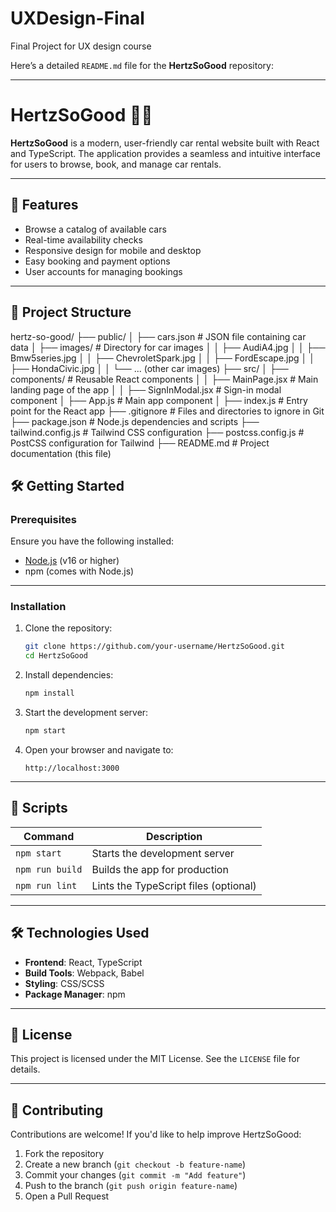 # UXDesign-Final
Final Project for UX design course

Here’s a detailed `README.md` file for the **HertzSoGood** repository:

---

# HertzSoGood 🚗✨  
**HertzSoGood** is a modern, user-friendly car rental website built with React and TypeScript. The application provides a seamless and intuitive interface for users to browse, book, and manage car rentals.  

---

## 🚀 Features  
- Browse a catalog of available cars  
- Real-time availability checks  
- Responsive design for mobile and desktop  
- Easy booking and payment options  
- User accounts for managing bookings  

---

## 📂 Project Structure  
hertz-so-good/
├── public/
│   ├── cars.json                # JSON file containing car data
│   ├── images/                  # Directory for car images
│   │   ├── AudiA4.jpg
│   │   ├── Bmw5series.jpg
│   │   ├── ChevroletSpark.jpg
│   │   ├── FordEscape.jpg
│   │   ├── HondaCivic.jpg
│   │   └── ... (other car images)
├── src/
│   ├── components/              # Reusable React components
│   │   ├── MainPage.jsx         # Main landing page of the app
│   │   ├── SignInModal.jsx      # Sign-in modal component
│   ├── App.js                   # Main app component
│   ├── index.js                 # Entry point for the React app
├── .gitignore                   # Files and directories to ignore in Git
├── package.json                 # Node.js dependencies and scripts
├── tailwind.config.js           # Tailwind CSS configuration
├── postcss.config.js            # PostCSS configuration for Tailwind
├── README.md                    # Project documentation (this file)

## 🛠️ Getting Started  

### Prerequisites  
Ensure you have the following installed:  
- [Node.js](https://nodejs.org/) (v16 or higher)  
- npm (comes with Node.js)  

---

### Installation  

1. Clone the repository:  
   ```bash
   git clone https://github.com/your-username/HertzSoGood.git
   cd HertzSoGood
   ```

2. Install dependencies:  
   ```bash
   npm install
   ```

3. Start the development server:  
   ```bash
   npm start
   ```

4. Open your browser and navigate to:  
   ```
   http://localhost:3000
   ```

---

## 📄 Scripts  

| Command           | Description                                |
|-------------------|--------------------------------------------|
| `npm start`       | Starts the development server             |
| `npm run build`   | Builds the app for production             |
| `npm run lint`    | Lints the TypeScript files (optional)     |

---

## 🛠️ Technologies Used  

- **Frontend**: React, TypeScript  
- **Build Tools**: Webpack, Babel  
- **Styling**: CSS/SCSS  
- **Package Manager**: npm  

---

## 📜 License  
This project is licensed under the MIT License. See the `LICENSE` file for details.

---

## 🤝 Contributing  

Contributions are welcome! If you'd like to help improve HertzSoGood:  

1. Fork the repository  
2. Create a new branch (`git checkout -b feature-name`)  
3. Commit your changes (`git commit -m "Add feature"`)  
4. Push to the branch (`git push origin feature-name`)  
5. Open a Pull Request  



